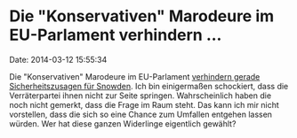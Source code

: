 Die \"Konservativen\" Marodeure im EU-Parlament verhindern \...
===============================================================

Date: 2014-03-12 15:55:34

Die \"Konservativen\" Marodeure im EU-Parlament [verhindern gerade
Sicherheitszusagen für Snowden](http://www.heise.de/-2140395). Ich bin
einigermaßen schockiert, dass die Verräterpartei ihnen nicht zur Seite
springen. Wahrscheinlich haben die noch nicht gemerkt, dass die Frage im
Raum steht. Das kann ich mir nicht vorstellen, dass die sich so eine
Chance zum Umfallen entgehen lassen würden. Wer hat diese ganzen
Widerlinge eigentlich gewählt?
